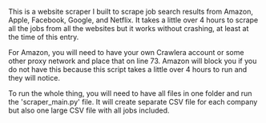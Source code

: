 This is a website scraper I built to scrape job search results from Amazon, Apple, Facebook, Google, and Netflix. It takes a little over 4 hours to scrape all the jobs from all the websites but it works without crashing, at least at the time of this entry.

For Amazon, you will need to have your own Crawlera account or some other proxy network and place that on line 73. Amazon will block you if you do not have this because this script takes a little over 4 hours to run and they will notice.

To run the whole thing, you will need to have all files in one folder and run the 'scraper_main.py' file. It will create separate CSV file for each company but also one large CSV file with all jobs included.
